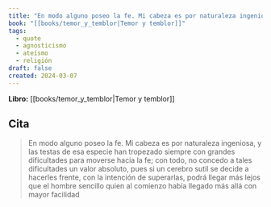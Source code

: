```yaml
---
title: "En modo alguno poseo la fe. Mi cabeza es por naturaleza ingeniosa, y las testas ..."
book: "[[books/temor_y_temblor|Temor y temblor]]"
tags:
  - quote
  - agnosticismo
  - ateísmo
  - religión
draft: false
created: 2024-03-07
---
```


**Libro:** [[books/temor_y_temblor|Temor y temblor]]

## Cita
> En modo alguno poseo la fe. Mi cabeza es por naturaleza ingeniosa, y las testas de esa especie han tropezado siempre con grandes dificultades para moverse hacia la fe; con todo, no concedo a tales dificultades un valor absoluto, pues si un cerebro sutil se decide a hacerles frente, con la intención de superarlas, podrá llegar más lejos que el hombre sencillo quien al comienzo había llegado más allá con mayor facilidad
